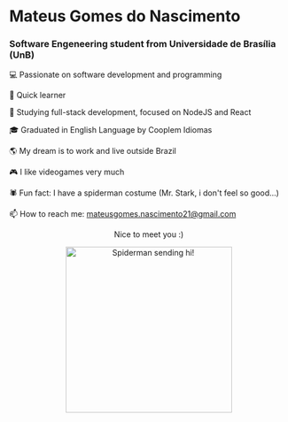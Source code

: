# Mateus Gomes do Nascimento
### Software Engeneering student from Universidade de Brasília (UnB)

💻 Passionate on software development and programming

🧠 Quick learner

🎯 Studying full-stack development, focused on NodeJS and React

🎓 Graduated in English Language by Cooplem Idiomas

🌎 My dream is to work and live outside Brazil

🎮 I like videogames very much

🕷️ Fun fact: I have a spiderman costume (Mr. Stark, i don't feel so good...)

📫 How to reach me: mateusgomes.nascimento21@gmail.com

<p align="center">
    Nice to meet you :)
</p>
<p align="center">
    <img src="http://imgur.com/gallery/fXKmsiL" alt="Spiderman sending hi!" width=300px />
</p>